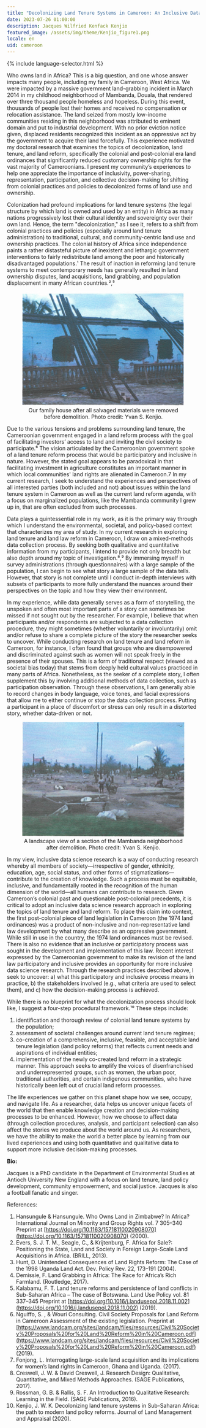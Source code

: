 ```yaml
---
title: "Decolonizing Land Tenure Systems in Cameroon: An Inclusive Data Science Approach"
date: 2023-07-26 01:00:00
description: Jacques Wilfried Kenfack Kenjio
featured_image: /assets/img/theme/Kenjio_figure1.png
locale: en
uid: cameroon
---
```


{% include language-selector.html %}

Who owns land in Africa? This is a big question, and one whose answer impacts many people, including my family in Cameroon, West Africa. We were impacted by a massive government land-grabbing incident in March 2014 in my childhood neighborhood of Mambanda, Douala, that rendered over three thousand people homeless and hopeless. During this event, thousands of people lost their homes and received no compensation or relocation assistance. The land seized from mostly low-income communities residing in this neighborhood was attributed to eminent domain and put to industrial development. With no prior eviction notice given, displaced residents recognized this incident as an oppressive act by the government to acquire their land forcefully. This experience motivated my doctoral research that examines the topics of decolonization, land tenure, and land reform, specifically the colonial and post-colonial era land ordinances that significantly reduced customary ownership rights for the vast majority of Cameroonians. I present my community’s experiences to help one appreciate the importance of inclusivity, power-sharing, representation, participation, and collective decision-making for shifting from colonial practices and policies to decolonized forms of land use and ownership.

Colonization had profound implications for land tenure systems (the legal structure by which land is owned and used by an entity) in Africa as many nations progressively lost their cultural identity and sovereignty over their own land. Hence, the term "decolonization," as I see it, refers to a shift from colonial practices and policies (especially around land tenure administration) to traditional, cultural, and community-centric land use and ownership practices. The colonial history of Africa since independence paints a rather distasteful picture of inexistent and lethargic government interventions to fairly redistribute land among the poor and historically disadvantaged populations.¹ The result of inaction in reforming land tenure systems to meet contemporary needs has generally resulted in land ownership disputes, land acquisitions, land grabbing, and population displacement in many African countries.²,⁵

<center>
<figure>
	<img src="../assets/img/theme/Kenjio_figure1.png" alt="Image of a single story rectangular house. There are three big window-like openings with rough edges. There are many long poles leaning from the ground to the top of the house in two bundles.">
Our family house after all salvaged materials were removed before demolition. Photo credit: Yvan S. Kenjio.</figure>
</center>

Due to the various tensions and problems surrounding land tenure, the Cameroonian government engaged in a land reform process with the goal of facilitating investors’ access to land and inviting the civil society to participate.⁶ The vision articulated by the Cameroonian government spoke of a land tenure reform process that would be participatory and inclusive in nature. However, the stated goal appears to be paradoxical in that facilitating investment in agriculture constitutes an important manner in which local communities' land rights are alienated in Cameroon.7 In my current research, I seek to understand the experiences and perspectives of all interested parties (both included and not) about issues within the land tenure system in Cameroon as well as the current land reform agenda, with a focus on marginalized populations, like the Mambanda community I grew up in, that are often excluded from such processes.

Data plays a quintessential role in my work, as it is the primary way through which I understand the environmental, societal, and policy-based context that characterizes my area of study. In my current research in exploring land tenure and land law reform in Cameroon, I draw on a mixed-methods data collection process. By seeking both qualitative and quantitative information from my participants, I intend to provide not only breadth but also depth around my topic of investigation.⁸,⁹ By immersing myself in survey administrations (through questionnaires) with a large sample of the population, I can begin to see what story a large sample of the data tells. However, that story is not complete until I conduct in-depth interviews with subsets of participants to more fully understand the nuances around their perspectives on the topic and how they view their environment.

In my experience, while data generally serves as a form of storytelling, the unspoken and often most important parts of a story can sometimes be missed if not sought out by the researcher. For example, I believe that when participants and/or respondents are subjected to a data collection procedure, they might sometimes (whether voluntarily or involuntarily) omit and/or refuse to share a complete picture of the story the researcher seeks to uncover. While conducting research on land tenure and land reform in Cameroon, for instance, I often found that groups who are disempowered and discriminated against such as women will not speak freely in the presence of their spouses. This is a form of traditional respect (viewed as a societal bias today) that stems from deeply held cultural values practiced in many parts of Africa. Nonetheless, as the seeker of a complete story, I often supplement this by involving additional methods of data collection, such as participation observation. Through these observations, I am generally able to record changes in body language, voice tones, and facial expressions that allow me to either continue or stop the data collection process. Putting a participant in a place of discomfort or stress can only result in a distorted story, whether data-driven or not.

<center>
<figure>
	<img src="../assets/img/theme/Kenjio_figure2.png" alt="Photo of a landscape. Some green in the foreground, mostly sparse brown dirt, and blue sky. Some figures are in the center of the frame. There are few trees around the horizon. ">
    A landscape view of a section of the Mambanda neighborhood after demolition. Photo credit: Yvan S. Kenjio.
</figure>
</center>

In my view, inclusive data science research is a way of conducting research whereby all members of society—irrespective of gender, ethnicity, education, age, social status, and other forms of stigmatizations—contribute to the creation of knowledge. Such a process must be equitable, inclusive, and fundamentally rooted in the recognition of the human dimension of the world—all humans can contribute to research. Given Cameroon’s colonial past and questionable post-colonial precedents, it is critical to adopt an inclusive data science research approach in exploring the topics of land tenure and land reform.
To place this claim into context, the first post-colonial piece of land legislation in Cameroon (the 1974 land ordinances) was a product of non-inclusive and non-representative land law development by what many describe as an oppressive government. While still in use in the country, the 1974 land ordinances must be revised. There is also no evidence that an inclusive or participatory process was sought in the development and implementation of this law. Recent interest expressed by the Cameroonian government to make its revision of the land law participatory and inclusive provides an opportunity for more inclusive data science research. Through the research practices described above, I seek to uncover: a) what this participatory and inclusive process means in practice, b) the stakeholders involved (e.g., what criteria are used to select them), and c) how the decision-making process is achieved.

While there is no blueprint for what the decolonization process should look like, I suggest a four-step procedural framework.¹⁰ These steps include:

1. identification and thorough review of colonial land tenure systems by the population;
2. assessment of societal challenges around current land tenure regimes;
3. co-creation of a comprehensive, inclusive, feasible, and acceptable land tenure legislation (land policy reforms) that reflects current needs and aspirations of individual entities;
4. implementation of the newly co-created land reform in a strategic manner. This approach seeks to amplify the voices of disenfranchised and underrepresented groups, such as women, the urban poor, traditional authorities, and certain indigenous communities, who have historically been left out of crucial land reform processes.

The life experiences we gather on this planet shape how we see, occupy, and navigate life. As a researcher, data helps us uncover unique facets of the world that then enable knowledge creation and decision-making processes to be enhanced. However, how we choose to affect data (through collection procedures, analysis, and participant selection) can also affect the stories we produce about the world around us. As researchers, we have the ability to make the world a better place by learning from our lived experiences and using both quantitative and qualitative data to support more inclusive decision-making processes.

**Bio:**

Jacques is a PhD candidate in the Department of Environmental Studies at Antioch University New England with a focus on land tenure, land policy development, community empowerment, and social justice. Jacques is also a football fanatic and singer.

References:

1. Hansungule & Hansungule. Who Owns Land in Zimbabwe? In Africa? International Journal on Minority and Group Rights vol. 7 305–340 Preprint at [https://doi.org/10.1163/15718110020908070](https://doi.org/10.1163/15718110020908070) (2000).
2. Evers, S. J. T. M., Seagle, C., & Krijtenburg, F. Africa for Sale?: Positioning the State, Land and Society in Foreign Large-Scale Land Acquisitions in Africa. (BRILL, 2013).
3. Hunt, D. Unintended Consequences of Land Rights Reform: The Case of the 1998 Uganda Land Act. Dev. Policy Rev. 22, 173–191 (2004).
4. Demissie, F. Land Grabbing in Africa: The Race for Africa’s Rich Farmland. (Routledge, 2017).
5. Kalabamu, F. T. Land tenure reforms and persistence of land conflicts in Sub-Saharan Africa – The case of Botswana. Land Use Policy vol. 81 337–345 Preprint at [https://doi.org/10.1016/j.landusepol.2018.11.002](https://doi.org/10.1016/j.landusepol.2018.11.002) (2019).
6. Nguiffo, S. , & Wouri Consulting. Civil Society Proposals for Land Reform in Cameroon Assessment of the existing legislation. Preprint at [https://www.landcam.org/sites/landcam/files/resources/Civil%20Society%20Proposals%20for%20Land%20Reform%20in%20Cameroon.pdf](https://www.landcam.org/sites/landcam/files/resources/Civil%20Society%20Proposals%20for%20Land%20Reform%20in%20Cameroon.pdf) (2019).
7. Fonjong, L. Interrogating large-scale land acquisition and its implications for women’s land rights in Cameroon, Ghana and Uganda. (2017).
8. Creswell, J. W. & David Creswell, J. Research Design: Qualitative, Quantitative, and Mixed Methods Approaches. (SAGE Publications, 2017).
9. Rossman, G. B. & Rallis, S. F. An Introduction to Qualitative Research: Learning in the Field. (SAGE Publications, 2016).
10. Kenjio, J. W. K. Decolonizing land tenure systems in Sub-Saharan Africa: the path to modern land policy reforms. Journal of Land Management and Appraisal (2020).
